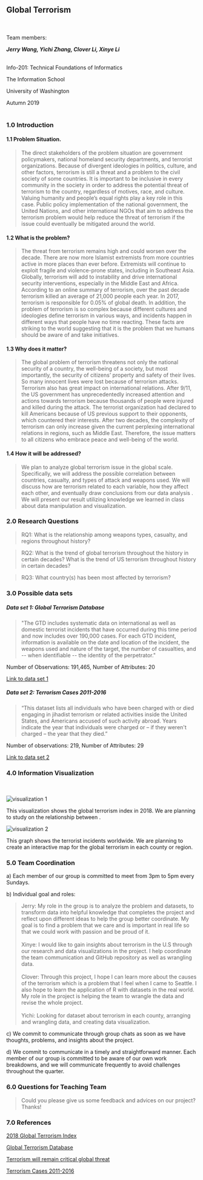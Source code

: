 
## Global Terrorism
<br><br />
Team members:

**_Jerry Wang, Yichi Zhang, Clover Li, Xinye Li_**
<br><br />

Info-201: Technical Foundations of Informatics

The Information School

University of Washington

Autumn 2019 <br><br />

### 1.0 Introduction

#### 1.1 Problem Situation.

> The direct stakeholders of the problem situation are government policymakers, national homeland security departments, and terrorist organizations. Because of divergent ideologies in politics, culture, and other factors, terrorism is still a threat and a problem to the civil society of some countries. It is important to be inclusive in every community in the society in order to address the potential threat of terrorism to the country, regardless of motives, race, and culture.  Valuing humanity and people’s equal rights play a key role in this case. Public policy implementation of the national government, the United Nations, and other international NGOs that aim to address the terrorism problem would help reduce the threat of terrorism if the issue could eventually be mitigated around the world.


#### 1.2 What is the problem?
> The threat from terrorism remains high and could worsen over the decade. There are now more Islamist extremists from more countries active in more places than ever before. Extremists will continue to exploit fragile and violence-prone states, including in Southeast Asia. Globally, terrorism will add to instability and drive international security interventions, especially in the Middle East and Africa. According to an online summary of terrorism, over the past decade terrorism killed an average of 21,000 people each year. In 2017, terrorism is responsible for 0.05% of global death. In addition, the problem of terrorism is so complex because different cultures and ideologies define terrorism in various ways, and incidents happen in different ways that people have no time reacting. These facts are striking to the world suggesting that it is the problem that we humans should be aware of and take initiatives.  

#### 1.3 Why does it matter?

> The global problem of terrorism threatens not only the national security of a country, the well-being of a society,  but most importantly, the security of citizens’ property and safety of their lives. So many innocent lives were lost because of terrorism attacks. Terrorism also has great impact on international relations. After 9/11, the US government has unprecedentedly increased attention and actions towards terrorism because thousands of people were injured and killed during the attack. The terrorist organization had declared to kill Americans because of US previous support to their opponents, which countered their interests. After two decades, the complexity of terrorism can only increase given the current perplexing international relations in regions, such as Middle East. Therefore, the issue matters to all citizens who embrace peace and well-being of the world.

#### 1.4 How it will be addressed?

> We plan to analyze global terrorism issue in the global scale. Specifically, we will address the possible correlation between countries, casualty, and types of attack and weapons used. We will discuss how are terrorism related to each variable, how they affect each other, and eventually draw conclusions from our data analysis . We will present our result utilizing knowledge we learned in class about data manipulation and visualization.


### 2.0 Research Questions

> RQ1: What is the relationship among weapons types, casualty, and regions throughout history?

> RQ2: What is the trend of global terrorism throughout the history in certain decades? What is the trend of US terrorism throughout history in certain decades?

> RQ3: What country(s) has been most affected by terrorism?


### 3.0 Possible data sets
##### Data set 1: Global Terrorism Database

> "The GTD includes systematic data on international as well as domestic terrorist incidents that have occurred during this time period and now includes over 190,000 cases. For each GTD incident, information is available on the date and location of the incident, the weapons used and nature of the target, the number of casualties, and -- when identifiable -- the identity of the perpetrator."

Number of Observations: 191,465,
Number of Attributes: 20

[Link to data set 1](https://www.start.umd.edu/data-tools/global-terrorism-database-gtd)

##### Data set 2: Terrorism Cases 2011-2016

> “This dataset lists all individuals who have been charged with or died engaging in jihadist terrorism or related activities inside the United States, and Americans accused of such activity abroad. Years indicate the year that individuals were charged or – if they weren't charged – the year that they died.”

Number of observations: 219,
Number of Attributes: 29

[Link to data set 2](https://data.world/carlvlewis/terrorism-cases-2001-2016)

### 4.0 Information Visualization
<br><br />
![visualization 1](https://www.clickittefaq.com/wp-content/uploads/2019/01/2018-global-terrorism-index.jpg)

This visualization shows the global terrorism index in 2018. We are planning to study on the relationship between .

![visualization 2](https://upload.wikimedia.org/wikipedia/commons/thumb/4/45/Terrorist_incidents_worldwide.svg/600px-Terrorist_incidents_worldwide.svg.png)

This graph shows the terrorist incidents worldwide. We are planning to create an interactive map for the global terrorism in each county or region.

### 5.0 Team Coordination
a) Each member of our group is committed to meet from 3pm to 5pm every Sundays.

b) Individual goal and roles:
> Jerry: My role in the group is to analyze the problem and datasets, to transform data into helpful knowledge that completes the project and reflect upon different ideas to help the group better coordinate. My goal is to find a problem that we care and is important in real life so that we could work with passion and be proud of it.
<br><br />
Xinye: I would like to gain insights about terrorism in the U.S through our research and data visualizations in the project. I help coordinate the team communication and GitHub repository as well as wrangling data.
<br><br />
Clover: Through this project, I hope I can learn more about the causes of the terrorism which is a problem that I feel when I came to Seattle. I also hope to learn the application of R with datasets in the real world. My role in the project is helping the team to wrangle the data and revise the whole project.
<br><br />
Yichi: Looking for dataset about terrorism in each county, arranging and wrangling data, and creating data visualization.

c) We commit to communicate through group chats as soon as we have thoughts, problems, and insights about the project.

d) We commit to communicate in a timely and straightforward manner. Each member of our group is committed to be aware of our own work breakdowns, and we will communicate frequently to avoid challenges throughout the quarter.

### 6.0 Questions for Teaching Team
> Could you please give us some feedback and advices on our project? Thanks!

### 7.0 References
[2018 Global Terrorism Index](http://sylhetmirror.com/2019/01/11/bangladesh-ranks-25th-in-global-terrorism-index/
)

[Global Terrorism Database](https://en.wikipedia.org/wiki/Global_Terrorism_Database
)

[Terrorism will remain critical global threat](https://www.fpwhitepaper.gov.au/foreign-policy-white-paper/chapter-two-contested-world/terrorism-will-remain-critical-global-threat
)

[Terrorism Cases 2011-2016](https://data.world/carlvlewis/terrorism-cases-2001-2016)
